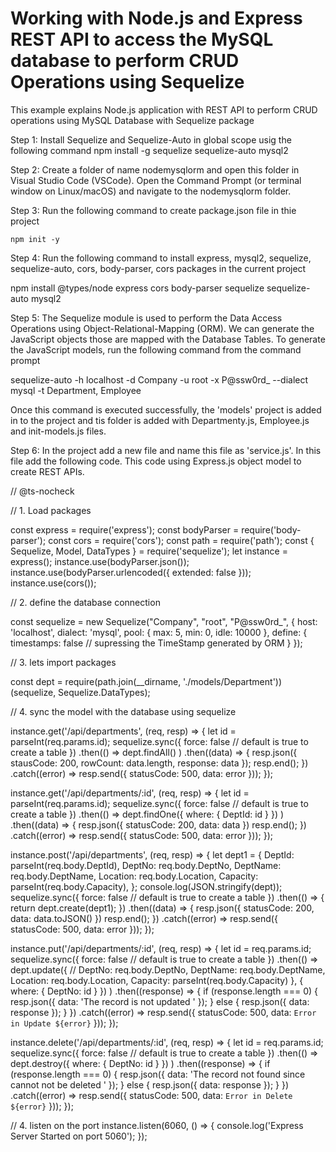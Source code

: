 # Working with Node.js and Express REST API to access the MySQL database to perform CRUD Operations using Sequelize

This example explains Node.js application with REST API to perform CRUD operations using MySQL Database with Sequelize package

Step 1: Install Sequelize and Sequelize-Auto in global scope usig the following command
    npm install -g sequelize sequelize-auto mysql2

Step 2: Create a folder of name nodemysqlorm and open this folder in Visual Studio Code (VSCode). Open the Command Prompt (or terminal window on Linux/macOS) and navigate to the nodemysqlorm folder.

Step 3: Run the following command to create package.json file in thie project

    npm init -y

Step 4: Run the following command to install express, mysql2, sequelize, sequelize-auto, cors, body-parser, cors packages in the current project

npm install @types/node express cors body-parser sequelize sequelize-auto mysql2

Step 5: The Sequelize module is used to perform the Data Access Operations using Object-Relational-Mapping (ORM). We can generate the JavaScript objects those are mapped  with the Database Tables. To generate the JavaScript models, run the following command from the command prompt

sequelize-auto -h localhost -d Company -u root -x P@ssw0rd_ --dialect mysql -t Department, Employee

Once this command is executed successfully, the 'models' project is added in to the project and tis folder is added with Departmenty.js, Employee.js and init-models.js files. 

Step 6: In the project add a new file and name this file as 'service.js'. In this file add the following code. This code using Express.js object model to create REST APIs.

// @ts-nocheck

// 1. Load packages 

const express = require('express');
const bodyParser =  require('body-parser');
const cors = require('cors');
const path = require('path');
const { Sequelize, Model, DataTypes } = require('sequelize');
let instance = express();
instance.use(bodyParser.json());
instance.use(bodyParser.urlencoded({ extended: false }));
instance.use(cors());

// 2. define the database connection

const sequelize = new Sequelize("Company", "root", "P@ssw0rd_", {
    host: 'localhost',
    dialect: 'mysql',
    pool: {
        max: 5,
        min: 0,
        idle: 10000
    },
    define: {
        timestamps: false // supressing the TimeStamp generated by ORM
    }
});

// 3. lets import packages

 
const dept = require(path.join(__dirname, './models/Department'))(sequelize, Sequelize.DataTypes);


// 4. sync the model with the database using sequelize

instance.get('/api/departments', (req, resp) => {
    let id = parseInt(req.params.id);
    sequelize.sync({
            force: false // default is true to create a table
        })
        .then(() =>
            dept.findAll()
        )
        .then((data) => {
            resp.json({ stausCode: 200, rowCount: data.length, response: data });
            resp.end();
        })
        .catch((error) => resp.send({ statusCode: 500, data: error }));
});


instance.get('/api/departments/:id', (req, resp) => {
    let id = parseInt(req.params.id);
    sequelize.sync({
            force: false // default is true to create a table
        })
        .then(() =>
            dept.findOne({ where: { DeptId: id } })
        )
        .then((data) => {
            resp.json({ statusCode: 200, data: data })
            resp.end();
        })
        .catch((error) => resp.send({ statusCode: 500, data: error }));
});

instance.post('/api/departments', (req, resp) => {
    let dept1 = {
        DeptId: parseInt(req.body.DeptId),
        DeptNo: req.body.DeptNo,
        DeptName: req.body.DeptName,
        Location: req.body.Location,
        Capacity: parseInt(req.body.Capacity),
    };
    console.log(JSON.stringify(dept));
    sequelize.sync({
            force: false // default is true to create a table
        })
        .then(() => {
            return dept.create(dept1);
        })
        .then((data) => {
            resp.json({ statusCode: 200, data: data.toJSON() })
            resp.end();
        })
        .catch((error) => resp.send({ statusCode: 500, data: error }));
});

instance.put('/api/departments/:id', (req, resp) => {
    let id = req.params.id;
    sequelize.sync({
            force: false // default is true to create a table
        })
        .then(() =>
            dept.update({
               // DeptNo: req.body.DeptNo,
                DeptName: req.body.DeptName,
                Location: req.body.Location,
                Capacity: parseInt(req.body.Capacity)
            }, { where: { DeptNo: id } })
        )
        .then((response) => {
            if (response.length === 0) {
                resp.json({ data: 'The record is not updated ' });
            } else {
                resp.json({ data: response });
            }
        })
        .catch((error) => resp.send({ statusCode: 500, data: `Error in Update ${error}` }));
});


instance.delete('/api/departments/:id', (req, resp) => {
    let id = req.params.id;
    sequelize.sync({
            force: false // default is true to create a table
        })
        .then(() =>
            dept.destroy({ where: { DeptNo: id } })
        )
        .then((response) => {
            if (response.length === 0) {
                resp.json({ data: 'The record not found since cannot not be deleted ' });
            } else {
                resp.json({ data: response });
            }
        })
        .catch((error) => resp.send({ statusCode: 500, data: `Error in Delete ${error}` }));
});


// 4. listen on the port
instance.listen(6060, () => {
    console.log('Express Server Started on port 5060');
});






